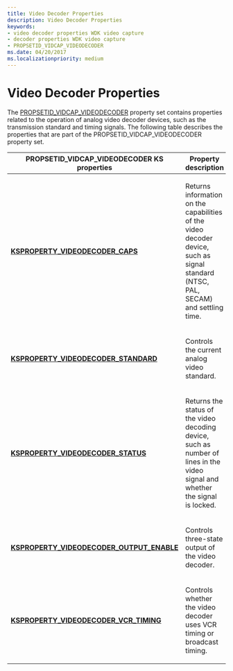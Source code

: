 ```yaml
---
title: Video Decoder Properties
description: Video Decoder Properties
keywords:
- video decoder properties WDK video capture
- decoder properties WDK video capture
- PROPSETID_VIDCAP_VIDEODECODER
ms.date: 04/20/2017
ms.localizationpriority: medium
---
```


# Video Decoder Properties


The [PROPSETID\_VIDCAP\_VIDEODECODER](./propsetid-vidcap-videodecoder.md) property set contains properties related to the operation of analog video decoder devices, such as the transmission standard and timing signals. The following table describes the properties that are part of the PROPSETID\_VIDCAP\_VIDEODECODER property set.

<table>
<colgroup>
<col width="50%" />
<col width="50%" />
</colgroup>
<thead>
<tr class="header">
<th>PROPSETID_VIDCAP_VIDEODECODER KS properties</th>
<th>Property description</th>
</tr>
</thead>
<tbody>
<tr class="odd">
<td><p><a href="/windows-hardware/drivers/stream/ksproperty-videodecoder-caps" data-raw-source="[&lt;strong&gt;KSPROPERTY_VIDEODECODER_CAPS&lt;/strong&gt;](./ksproperty-videodecoder-caps.md)"><strong>KSPROPERTY_VIDEODECODER_CAPS</strong></a></p></td>
<td><p>Returns information on the capabilities of the video decoder device, such as signal standard (NTSC, PAL, SECAM) and settling time.</p></td>
</tr>
<tr class="even">
<td><p><a href="/windows-hardware/drivers/stream/ksproperty-videodecoder-standard" data-raw-source="[&lt;strong&gt;KSPROPERTY_VIDEODECODER_STANDARD&lt;/strong&gt;](./ksproperty-videodecoder-standard.md)"><strong>KSPROPERTY_VIDEODECODER_STANDARD</strong></a></p></td>
<td><p>Controls the current analog video standard.</p></td>
</tr>
<tr class="odd">
<td><p><a href="/windows-hardware/drivers/stream/ksproperty-videodecoder-status" data-raw-source="[&lt;strong&gt;KSPROPERTY_VIDEODECODER_STATUS&lt;/strong&gt;](./ksproperty-videodecoder-status.md)"><strong>KSPROPERTY_VIDEODECODER_STATUS</strong></a></p></td>
<td><p>Returns the status of the video decoding device, such as number of lines in the video signal and whether the signal is locked.</p></td>
</tr>
<tr class="even">
<td><p><a href="/windows-hardware/drivers/stream/ksproperty-videodecoder-output-enable" data-raw-source="[&lt;strong&gt;KSPROPERTY_VIDEODECODER_OUTPUT_ENABLE&lt;/strong&gt;](./ksproperty-videodecoder-output-enable.md)"><strong>KSPROPERTY_VIDEODECODER_OUTPUT_ENABLE</strong></a></p></td>
<td><p>Controls three-state output of the video decoder.</p></td>
</tr>
<tr class="odd">
<td><p><a href="/windows-hardware/drivers/stream/ksproperty-videodecoder-vcr-timing" data-raw-source="[&lt;strong&gt;KSPROPERTY_VIDEODECODER_VCR_TIMING&lt;/strong&gt;](./ksproperty-videodecoder-vcr-timing.md)"><strong>KSPROPERTY_VIDEODECODER_VCR_TIMING</strong></a></p></td>
<td><p>Controls whether the video decoder uses VCR timing or broadcast timing.</p></td>
</tr>
</tbody>
</table>

 

